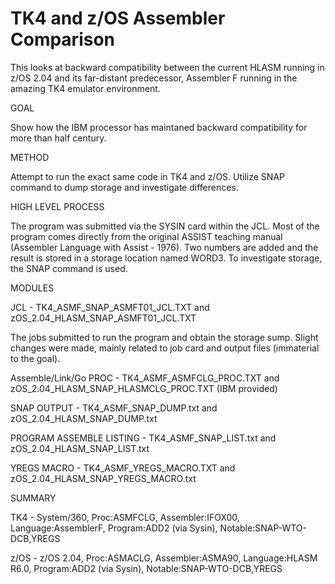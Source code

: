 # TK4 and z/OS Assembler Comparison
This looks at backward compatibility between the current HLASM running in z/OS 2.04 and its far-distant predecessor, Assembler F running in the amazing TK4 emulator environment.

GOAL

Show how the IBM processor has maintaned backward compatibility for more than half century.

METHOD

Attempt to run the exact same code in TK4 and z/OS. Utilize SNAP command to dump storage and investigate differences.

HIGH LEVEL PROCESS

The program was submitted via the SYSIN card within the JCL. Most of the program comes directly from the original ASSIST teaching manual (Assembler Language with Assist - 1976). Two numbers are added and the result is stored in a storage location named WORD3. To investigate storage, the SNAP command is used. 

MODULES

JCL - TK4_ASMF_SNAP_ASMFT01_JCL.TXT and zOS_2.04_HLASM_SNAP_ASMFT01_JCL.TXT

The jobs submitted to run the program and obtain the storage sump. Slight changes were made, mainly related to job card and output files (immaterial to the goal).

Assemble/Link/Go PROC - TK4_ASMF_ASMFCLG_PROC.TXT and zOS_2.04_HLASM_SNAP_HLASMCLG_PROC.TXT (IBM provided)

SNAP OUTPUT - TK4_ASMF_SNAP_DUMP.txt and zOS_2.04_HLASM_SNAP_DUMP.txt

PROGRAM ASSEMBLE LISTING - TK4_ASMF_SNAP_LIST.txt and zOS_2.04_HLASM_SNAP_LIST.txt

YREGS MACRO - TK4_ASMF_YREGS_MACRO.TXT and zOS_2.04_HLASM_SNAP_YREGS_MACRO.txt

SUMMARY
         
TK4 - System/360, Proc:ASMFCLG, Assembler:IFOX00, Language:AssemblerF, Program:ADD2 (via Sysin), Notable:SNAP-WTO-DCB,YREGS 

z/OS - z/OS 2.04, Proc:ASMACLG, Assembler:ASMA90, Language:HLASM R6.0, Program:ADD2 (via Sysin), Notable:SNAP-WTO-DCB,YREGS
